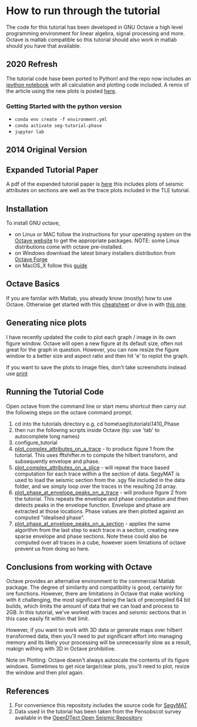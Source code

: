 How to run through the tutorial
===============================
The code for this tutorial has been developed in GNU Octave a high level programming environment for linear algebra, signal processing and more. Octave is matlab compatible so this tutorial should also work in matlab should you have that available.


2020 Refresh
------------

The tutorial code hase been ported to Python! and the repo now includes an [ipython notebook](./phase_and_hilbert_transform.ipynb) with all calculation and plotting code included.
A remix of the article using the new plots is posted [here](https://iooxa.com/@stevejpurves/geoscience/phase-and-the-hilbert-transform).


### Getting Started with the python version

 - `conda env create -f environment.yml`
 - `conda activate seg-tutorial-phase`
 - `jupyter lab`


2014 Original Version
---------------------


Expanded Tutorial Paper
-----------------------
A pdf of the expanded tutorial paper is [here](purves_tutorial_long.pdf) this includes plots of seismic attributes on sections are well as the trace plots included in the TLE tutorial.

Installation
------------
To install GNU octave, 
 - on Linux or MAC follow the instructions for your operating system on the [Octave website](http://www.gnu.org/software/octave/download.html) to get the appropriate packages. NOTE: some Linux distributions come with octave pre-installed.
 - on Windows download the latest binary installers distribution from [Octave Forge](http://sourceforge.net/projects/octave/files/Octave%20Windows%20binaries/)
 - on MacOS_X follow this [guide](http://wiki.octave.org/Octave_for_MacOS_X)

Octave Basics
-------------
If you are familar with Matlab, you already know (mostly) how to use Octave. Otherwise get started with this [cheatsheet](http://ais.informatik.uni-freiburg.de/teaching/ss13/robotics/exercises/cheatsheet.pdf) or dive in with [this one](http://folk.ntnu.no/joern/itgk/refcard-a4.pdf).

Generating nice plots
---------------------
I have recently updated the code to plot each graph / image in its own figure window. Octave will open a new figure at its default size, often not great for the graph in question. However, you can now resize the figure window to a better size and aspect ratio and then hit 'e' to replot the graph.

If you want to save the plots to image files, don't take screenshots instead use [print](http://wiki.octave.org/Octave_for_MacOS_X)

Running the Tutorial Code
-------------------------
Open octave from the command line or start menu shortcut then carry out the following steps on the octave command prompt.
 1. cd into the tutorials directory e.g. cd home\seg\tutorials\1410_Phase
 1. then run the following scripts inside Octave (tip: use 'tab' to autocomplete long names)
 1. configure_tutorial
 1. [plot_complex_attributes_on_a_trace](plot_complex_attributes_on_a_trace.m) - to produce figure 1 from the tutorial. This uses fftshifter.m to compute the hilbert transform, and subsequently envelope and phase.
 1. [plot_complex_attributes_on_a_slice](plot_complex_attributes_on_a_slice.m) - will repeat the trace based computation for each trace within a the section of data. SegyMAT is used to load the seismic section from the .sgy file included in the data folder, and we simply loop over the traces in the resulting 2d array.
 1. [plot_phase_at_envelope_peaks_on_a_trace](plot_phase_at_envelope_peaks_on_a_trace.m) - will produce figure 2 from the tutorial. This repeats the envelope and phase computation and then detects peaks in the envelope function. Envelope and phase are extracted at those locations. Phase values are then plotted against an computed "idealised phase".
 1. [plot_phase_at_envelope_peaks_on_a_section](plot_phase_at_envelope_peaks_on_a_slice.m) - applies the same algorithm from the last step to each trace in a section, creating new sparse envelope and phase sections. Note these could also be computed over all traces in a cube, however soem limiations of octave prevent us from doing so here.

Conclusions from working with Octave
------------------------------------
Octave provides an alternative environment to the commercial Matlab package. The degree of similarity and compatibility is good, certainly for ore functions. However, there are limitations in Octave that make working with it challenging, the most significant being the lack of precompiled 64 bit builds, which limits the amount of data that we can load and process to 2GB. In this tutorial, we've worked with traces and seismic sections that in this case easily fit within that limit. 

However, if you want to work with 3D data or generate maps over hilbert transformed data, then you'll need to put significant effort into managing memory and its likely your processing will be unnecessarily slow as a result, makign withing with 3D in Octave prohibitive.

Note on Plotting: Octave doesn't always autoscale the contents of its figure windows. Sometimes to get nice large/clear plots, you'll need to plot, resize the window and then plot again.

References
----------
 1. For convenience this repositoty includes the source code for [SegyMAT](http://segymat.sourceforge.net/)
 1. Data used in the tutorial has been taken from the Pensobscot survey available in the [OpenDTect Open Seismic Repository](https://opendtect.org/osr/pmwiki.php/Main/PENOBSCOT3DSABLEISLAND)
